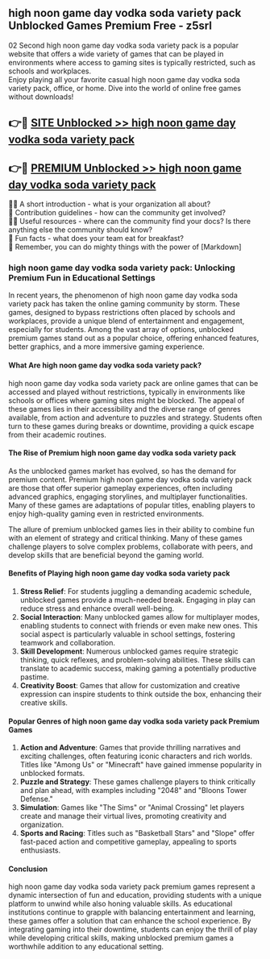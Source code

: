 ## high noon game day vodka soda variety pack Unblocked Games Premium Free - z5srl

02 Second high noon game day vodka soda variety pack is a popular website that offers a wide variety of games that can be played in environments where access to gaming sites is typically restricted, such as schools and workplaces.  
Enjoy playing all your favorite casual high noon game day vodka soda variety pack, office, or home. Dive into the world of online free games without downloads!

## 👉🔴 [SITE Unblocked >> high noon game day vodka soda variety pack](http://freeplayer.one?title=high_noon_game_day_vodka_soda_variety_pack&ref=13D)

## 👉🔴 [PREMIUM Unblocked >> high noon game day vodka soda variety pack](http://freeplayer.one?title=high_noon_game_day_vodka_soda_variety_pack&ref=13D)

🙋‍♀️ A short introduction - what is your organization all about?  
🌈 Contribution guidelines - how can the community get involved?  
👩‍💻 Useful resources - where can the community find your docs? Is there anything else the community should know?  
🍿 Fun facts - what does your team eat for breakfast?  
🧙 Remember, you can do mighty things with the power of [Markdown]

### high noon game day vodka soda variety pack: Unlocking Premium Fun in Educational Settings

In recent years, the phenomenon of high noon game day vodka soda variety pack has taken the online gaming community by storm. These games, designed to bypass restrictions often placed by schools and workplaces, provide a unique blend of entertainment and engagement, especially for students. Among the vast array of options, unblocked premium games stand out as a popular choice, offering enhanced features, better graphics, and a more immersive gaming experience.

#### What Are high noon game day vodka soda variety pack?

high noon game day vodka soda variety pack are online games that can be accessed and played without restrictions, typically in environments like schools or offices where gaming sites might be blocked. The appeal of these games lies in their accessibility and the diverse range of genres available, from action and adventure to puzzles and strategy. Students often turn to these games during breaks or downtime, providing a quick escape from their academic routines.

#### The Rise of Premium high noon game day vodka soda variety pack

As the unblocked games market has evolved, so has the demand for premium content. Premium high noon game day vodka soda variety pack are those that offer superior gameplay experiences, often including advanced graphics, engaging storylines, and multiplayer functionalities. Many of these games are adaptations of popular titles, enabling players to enjoy high-quality gaming even in restricted environments.

The allure of premium unblocked games lies in their ability to combine fun with an element of strategy and critical thinking. Many of these games challenge players to solve complex problems, collaborate with peers, and develop skills that are beneficial beyond the gaming world.

#### Benefits of Playing high noon game day vodka soda variety pack

1.  **Stress Relief**: For students juggling a demanding academic schedule, unblocked games provide a much-needed break. Engaging in play can reduce stress and enhance overall well-being.
2.  **Social Interaction**: Many unblocked games allow for multiplayer modes, enabling students to connect with friends or even make new ones. This social aspect is particularly valuable in school settings, fostering teamwork and collaboration.
3.  **Skill Development**: Numerous unblocked games require strategic thinking, quick reflexes, and problem-solving abilities. These skills can translate to academic success, making gaming a potentially productive pastime.
4.  **Creativity Boost**: Games that allow for customization and creative expression can inspire students to think outside the box, enhancing their creative skills.

#### Popular Genres of high noon game day vodka soda variety pack Premium Games

1.  **Action and Adventure**: Games that provide thrilling narratives and exciting challenges, often featuring iconic characters and rich worlds. Titles like "Among Us" or "Minecraft" have gained immense popularity in unblocked formats.
2.  **Puzzle and Strategy**: These games challenge players to think critically and plan ahead, with examples including "2048" and "Bloons Tower Defense."
3.  **Simulation**: Games like "The Sims" or "Animal Crossing" let players create and manage their virtual lives, promoting creativity and organization.
4.  **Sports and Racing**: Titles such as "Basketball Stars" and "Slope" offer fast-paced action and competitive gameplay, appealing to sports enthusiasts.

#### Conclusion

high noon game day vodka soda variety pack premium games represent a dynamic intersection of fun and education, providing students with a unique platform to unwind while also honing valuable skills. As educational institutions continue to grapple with balancing entertainment and learning, these games offer a solution that can enhance the school experience. By integrating gaming into their downtime, students can enjoy the thrill of play while developing critical skills, making unblocked premium games a worthwhile addition to any educational setting.